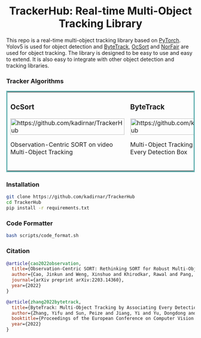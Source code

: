 <div align="center">
<h1>
  TrackerHub: Real-time Multi-Object Tracking Library 
</h1>
</div>

This repo is a real-time multi-object tracking library based on [PyTorch](https://pytorch.org/). Yolov5 is used for object detection and [ByteTrack](https://github.com/ifzhang/ByteTrack), [OcSort](https://github.com/noahcao/OC_SORT) and [NorFair](https://github.com/tryolabs/norfair) are used for object tracking. The library is designed to be easy to use and easy to extend. It is also easy to integrate with other object detection and tracking libraries.


### Tracker Algorithms
<table bordercolor="#66b2b2">
  <tr>
    <td width="25%" valign="top">
      <h3>OcSort </h3>
        <a target="_blank" href="docs/oc_sort">
            <img src="docs/oc_sort/ocsort_demo.gif" width="100%" alt="https://github.com/kadirnar/TrackerHub"/>
        </a>
        <p>Observation-Centric SORT on video Multi-Object Tracking</p>
    </td>
    <td width="25%" valign="top">
      <h3>ByteTrack </h3>
        <a target="_blank" href="docs/byte_sort">
            <img src="docs/byte_track/bytetrack_demo.gif" width="100%" alt="https://github.com/kadirnar/TrackerHub"/>
        </a>
        <p>Multi-Object Tracking by Associating Every Detection Box</p>
    </td>
    <td width="25%" valign="top">
      <h3>NorFair </h3>
        <a target="_blank" href="docs/norfair_track">
            <img src="docs/norfair_track/norfair_demo.gif" width="100%" alt="https://github.com/kadirnar/TrackerHub"/>
        </a>
        <p>Norfair is a customizable lightweight Python library for real-time multi-object tracking.</p>
    </td>
  </tr>
</table>

### Installation 
```bash
git clone https://github.com/kadirnar/TrackerHub
cd TrackerHub
pip install -r requirements.txt
```
### Code Formatter
```bash
bash scripts/code_format.sh
```
### Citation
```bibtex
@article{cao2022observation,
  title={Observation-Centric SORT: Rethinking SORT for Robust Multi-Object Tracking},
  author={Cao, Jinkun and Weng, Xinshuo and Khirodkar, Rawal and Pang, Jiangmiao and Kitani, Kris},
  journal={arXiv preprint arXiv:2203.14360},
  year={2022}
}
```
```bibtex
@article{zhang2022bytetrack,
  title={ByteTrack: Multi-Object Tracking by Associating Every Detection Box},
  author={Zhang, Yifu and Sun, Peize and Jiang, Yi and Yu, Dongdong and Weng, Fucheng and Yuan, Zehuan and Luo, Ping and Liu, Wenyu and Wang, Xinggang},
  booktitle={Proceedings of the European Conference on Computer Vision (ECCV)},
  year={2022}
}
```
